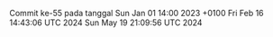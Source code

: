 Commit ke-55 pada tanggal Sun Jan 01 14:00 2023 +0100
Fri Feb 16 14:43:06 UTC 2024
Sun May 19 21:09:56 UTC 2024
